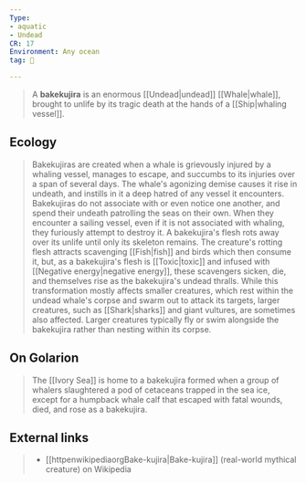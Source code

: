 ```yaml
---
Type:
- aquatic
- Undead
CR: 17
Environment: Any ocean
tag: 👹

---
```


> A **bakekujira** is an enormous [[Undead|undead]] [[Whale|whale]], brought to unlife by its tragic death at the hands of a [[Ship|whaling vessel]].



## Ecology

> Bakekujiras are created when a whale is grievously injured by a whaling vessel, manages to escape, and succumbs to its injuries over a span of several days. The whale's agonizing demise causes it rise in undeath, and instills in it a deep hatred of any vessel it encounters.
> Bakekujiras do not associate with or even notice one another, and spend their undeath patrolling the seas on their own. When they encounter a sailing vessel, even if it is not associated with whaling, they furiously attempt to destroy it.
> A bakekujira's flesh rots away over its unlife until only its skeleton remains. The creature's rotting flesh attracts scavenging [[Fish|fish]] and birds which then consume it, but, as a bakekujira's flesh is [[Toxic|toxic]] and infused with [[Negative energy|negative energy]], these scavengers sicken, die, and themselves rise as the bakekujira's undead thralls. While this transformation mostly affects smaller creatures, which rest within the undead whale's corpse and swarm out to attack its targets, larger creatures, such as [[Shark|sharks]] and giant vultures, are sometimes also affected. Larger creatures typically fly or swim alongside the bakekujira rather than nesting within its corpse.


## On Golarion

> The [[Ivory Sea]] is home to a bakekujira formed when a group of whalers slaughtered a pod of cetaceans trapped in the sea ice, except for a humpback whale calf that escaped with fatal wounds, died, and rose as a bakekujira.




## External links

> - [[httpenwikipediaorgBake-kujira|Bake-kujira]] (real-world mythical creature) on Wikipedia




